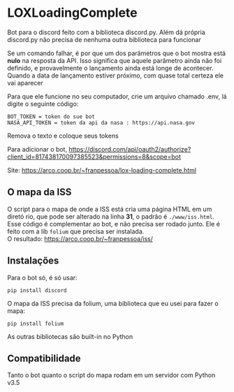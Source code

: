 
# LOXLoadingComplete
Bot para o discord feito com a biblioteca discord.py.
Além dá própria discord.py não precisa de nenhuma outra biblioteca para funcionar

Se um comando falhar, é por que um dos parâmetros que o bot mostra está **nulo** na resposta da API. 
Isso significa que aquele parâmetro ainda não foi definido, e provavelmente o lançamento ainda está longe de acontecer. 
Quando a data de lançamento estiver próximo, com quase total certeza ele vai aparecer

Para que ele funcione no seu computador, crie um arquivo chamado .env, lá digite o seguinte código: 

```
BOT_TOKEN = token do sue bot
NASA_API_TOKEN = token da api da nasa : https://api.nasa.gov
```

Remova o texto e coloque seus tokens

Para adicionar o bot, https://discord.com/api/oauth2/authorize?client_id=817438170097385523&permissions=8&scope=bot

Site: https://arco.coop.br/~franpessoa/lox-loading-complete.html

## O mapa da ISS
O script para o mapa de onde a ISS está cria uma página HTML em um diretó
rio, que pode ser alterado na linha **31**, o padrão é ```./www/iss.html```.
Esse código é complementar ao bot, e não precisa ser rodado junto. Ele é feito com a lib ```folium``` que precisa ser instalada.\
O resultado: https://arco.coop.br/~franpessoa/iss/

## Instalações
Para o bot só, é só usar:

```
pip install discord
```

O mapa da ISS precisa da folium, uma biblioteca que eu usei para fazer o mapa:

```
pip install folium
```

As outras bibliotecas são built-in no Python

## Compatibilidade
Tanto o bot quanto o script do mapa rodam em um servidor com Python v3.5